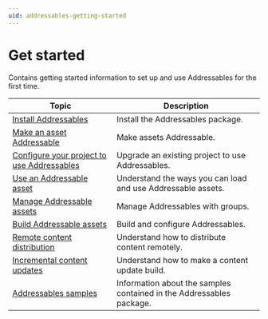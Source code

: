 ```yaml
---
uid: addressables-getting-started
---
```


# Get started

Contains getting started information to set up and use Addressables for the first time.

|**Topic**|**Description**|
|---|---|
|[Install Addressables](installation-guide.md)|Install the Addressables package.|
|[Make an asset Addressable](get-started-make-addressable.md)|Make assets Addressable.|
|[Configure your project to use Addressables](AddressableAssetsMigrationGuide.md)|Upgrade an existing project to use Addressables.|
|[Use an Addressable asset](get-started-use-addressable.md)|Understand the ways you can load and use Addressable assets.|
|[Manage Addressable assets](get-started-manage-addressables.md)|Manage Addressables with groups.|
|[Build Addressable assets](get-started-build-addressables.md)|Build and configure Addressables.|
|[Remote content distribution](get-started-remote-content.md)|Understand how to distribute content remotely.|
|[Incremental content updates](get-started-incremental-update.md)|Understand how to make a content update build.|
|[Addressables samples](SamplesOverview.md)|Information about the samples contained in the Addressables package.|